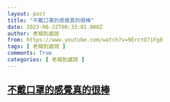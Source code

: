 ```yaml
---
layout: post
title: "不戴口罩的感覺真的很棒"
date: 2023-06-22T00:33:01.000Z
author: 老楊到處說
from: https://www.youtube.com/watch?v=9ErctO7iFg8
tags: [ 老楊到處說 ]
comments: True
categories: [ 老楊到處說 ]
---
```

<!--1687393981000-->
[不戴口罩的感覺真的很棒](https://www.youtube.com/watch?v=9ErctO7iFg8)
------

<div>

</div>
